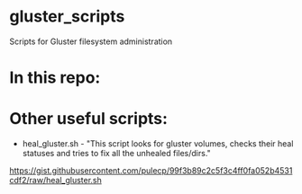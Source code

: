 # gluster_scripts
Scripts for Gluster filesystem administration


# In this repo:



# Other useful scripts:

- heal_gluster.sh - "This script looks for gluster volumes, checks their heal statuses and tries to fix all the unhealed files/dirs."

https://gist.githubusercontent.com/pulecp/99f3b89c2c5f3c4ff0fa052b4531cdf2/raw/heal_gluster.sh
